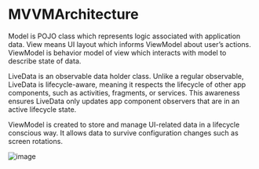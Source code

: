 # MVVMArchitecture


Model is POJO class which represents logic associated with application data. View means UI layout which informs ViewModel about user’s actions. ViewModel is behavior model of view which interacts with model to describe state of data.

LiveData is an observable data holder class. Unlike a regular observable, LiveData is lifecycle-aware, meaning it respects the lifecycle of other app components, such as activities, fragments, or services. This awareness ensures LiveData only updates app component observers that are in an active lifecycle state.

ViewModel is created to store and manage UI-related data in a lifecycle conscious way. It allows data to survive configuration changes such as screen rotations.


![image](https://user-images.githubusercontent.com/105305189/176798506-571ab89a-1755-431a-ad82-8094dcfdba5c.png)
